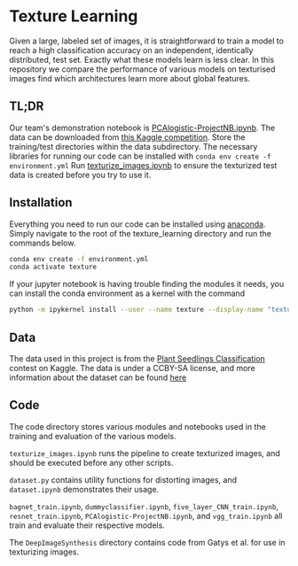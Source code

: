# Texture Learning

Given a large, labeled set of images, it is straightforward to train a model to reach a high classification accuracy on an independent, identically distributed, test set. 
Exactly what these models learn is less clear.
In this repository we compare the performance of various models on texturised images find which architectures learn more about global features.

## TL;DR
Our team's demonstration notebook is [PCAlogistic-ProjectNB.ipynb](code/PCAlogistic-ProjectNB.ipynb). 
The data can be downloaded from [this Kaggle competition](https://www.kaggle.com/c/plant-seedlings-classification/data).
Store the training/test directories within the data subdirectory.
The necessary libraries for running our code can be installed with `conda env create -f environment.yml`
Run [texturize\_images.ipynb](code/texturize_images.ipynb) to ensure the texturized test data is created before you try to use it.

## Installation
Everything you need to run our code can be installed using [anaconda](https://www.anaconda.com/distribution/). 
Simply navigate to the root of the texture\_learning directory and run the commands below.
```sh
conda env create -f environment.yml
conda activate texture
```

If your jupyter notebook is having trouble finding the modules it needs, you can install the conda environment as a kernel with the command
```sh
python -m ipykernel install --user --name texture --display-name "texture"
```

## Data
The data used in this project is from the [Plant Seedlings Classification](https://www.kaggle.com/c/plant-seedlings-classification/data) contest on Kaggle.
The data is under a CCBY-SA license, and more information about the dataset can be found [here](https://vision.eng.au.dk/plant-seedlings-dataset/)

## Code
The code directory stores various modules and notebooks used in the training and evaluation of the various models.

`texturize_images.ipynb` runs the pipeline to create texturized images, and should be executed before any other scripts.

`dataset.py` contains utility functions for distorting images, and `dataset.ipynb` demonstrates their usage.

`bagnet_train.ipynb`, `dummyclassifier.ipynb`, `five_layer_CNN_train.ipynb`, `resnet_train.ipynb`, `PCAlogistic-ProjectNB.ipynb`, and `vgg_train.ipynb` all train and evaluate their respective models.

The `DeepImageSynthesis` directory contains code from Gatys et al. for use in texturizing images.
